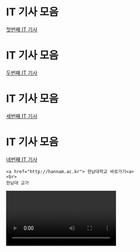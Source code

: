 <html>
  <head>
    <title>방석현의 웹페이지</title>
  </head>
<body>
  <h1>IT 기사 모음</h1>
  <a href="https://zdnet.co.kr/view/?no=20250319131712" target="_blank">첫번째 IT 기사</a>
 </body>
</html>
<body>
  <h1>IT 기사 모음</h1>
  <a href="https://news.mt.co.kr/mtview.php?no=2025032514280248794&VN" target="_blank">두번째 IT 기사</a>
<body>
  <h1>IT 기사 모음</h1>
  <a href="https://www.hani.co.kr/arti/economy/consumer/1189856.html
" target="_blank">세번째 IT 기사</a>
<body>
  <h1>IT 기사 모음</h1>
  <a href="https://www.insight.co.kr/news/498245" target="_blank">네번째 IT 기사</a>











<!DOCTYPE html>
<html lang="ko">
<head>
    <meta charset="UTF-8">
    <meta name="viewport" content="width=device-width, initial-scale=1.0">
    <title>방석현의 웹페이지</title>
</head>
<body>

    <a href="http://hannam.ac.kr"> 한남대학교 바로가기<a>
    <br>
    한남대 교가
<video controls="" autoplay="" name="media">
    
    
      <source src="https://hannam.ac.kr/data/about/schoolsong.mp3" type="audio/mpeg">
    </video>
    <br>
        <br>
    한남대 교가
<video controls="" autoplay="" name="media">
    
    
      <source src="https://hannam.ac.kr/data/about/schoolsong.mp3" type="audio/mpeg">
    </video>
    <br>
    유튜브 링크 
    <br>
    <iframe width="560" height="315" src="https://www.youtube.com/embed/96kqclBc2Sw?si=9apz2-IfQJX5ruoY" title="YouTube video player" frameborder="0" allow="accelerometer; autoplay; clipboard-write; encrypted-media; gyroscope; picture-in-picture; web-share" referrerpolicy="strict-origin-when-cross-origin" allowfullscreen></iframe>
</body>
</html>
